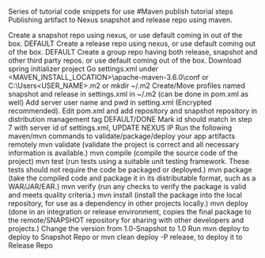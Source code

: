Series of tutorial code snippets for use #Maven publish tutorial steps Publishing artifact to Nexus snapshot and release repo using maven.

Create a snapshot repo using nexus, or use default coming in out of the box. DEFAULT
Create a release repo using nexus, or use default coming out of the box. DEFAULT
Create a group repo having both release, snapshot and other third party repos. or use default coming out of the box.
Download spring initializer project
Go settings.xml under <MAVEN_INSTALL_LOCATION>\apache-maven-3.6.0\conf or C:\Users<USER_NAME>.m2 or mkdir ~/.m2
Create/Move profiles named snapshot and release in settings.xml in ~/.m2 (can be done in pom.xml as well)
Add server user name and pwd in setting.xml (Encrypted recommended).
Edit pom.xml and add repository and snapshot repository in distribution management tag DEFAULT/DONE
Mark id should match in step 7 with server id of settings.xml, UPDATE NEXUS IP
Run the following maven/mvn commands to validate/package/deploy your app artifacts remotely
mvn validate (validate the project is correct and all necessary information is available.)
mvn compile (compile the source code of the project)
mvn test (run tests using a suitable unit testing framework. These tests should not require the code be packaged or deployed.)
mvn package (take the compiled code and package it in its distributable format, such as a WAR/JAR/EAR.)
mvn verify (run any checks to verify the package is valid and meets quality criteria.)
mvn install (install the package into the local repository, for use as a dependency in other projects locally.)
mvn deploy (done in an integration or release environment, copies the final package to the remote/SNAPSHOT repository for sharing with other developers and projects.)
Change the version from 1.0-Snapshot to 1.0
Run mvn deploy to deploy to Snapshot Repo or mvn clean deploy -P release, to deploy it to Release Repo